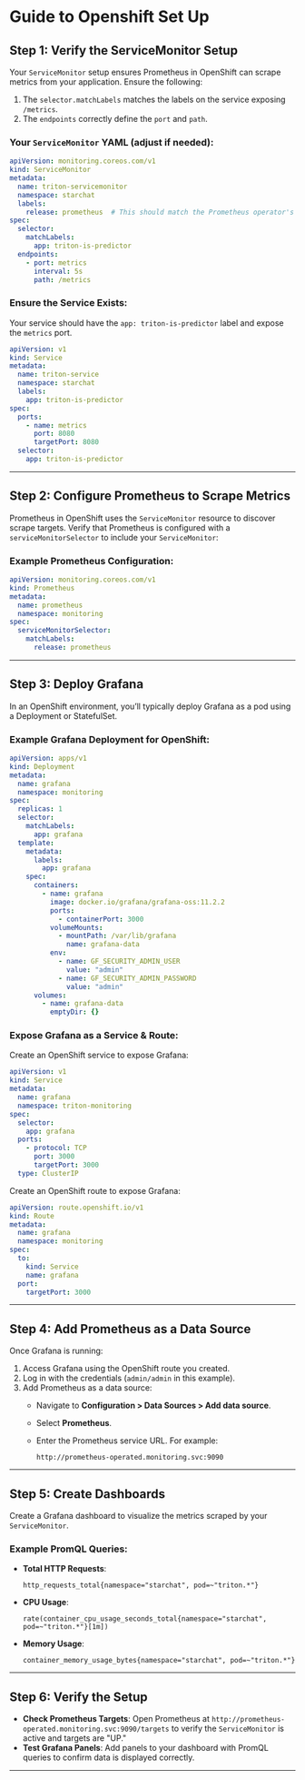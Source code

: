 # Guide to Openshift Set Up

## **Step 1: Verify the ServiceMonitor Setup**

Your `ServiceMonitor` setup ensures Prometheus in OpenShift can scrape metrics from your application. Ensure the following:

1. The `selector.matchLabels` matches the labels on the service exposing `/metrics`.
2. The `endpoints` correctly define the `port` and `path`.

### **Your `ServiceMonitor` YAML (adjust if needed):**

```yaml
apiVersion: monitoring.coreos.com/v1
kind: ServiceMonitor
metadata:
  name: triton-servicemonitor
  namespace: starchat
  labels:
    release: prometheus  # This should match the Prometheus operator's selector
spec:
  selector:
    matchLabels:
      app: triton-is-predictor
  endpoints:
    - port: metrics
      interval: 5s
      path: /metrics
```

### **Ensure the Service Exists:**

Your service should have the `app: triton-is-predictor` label and expose the `metrics` port.

```yaml
apiVersion: v1
kind: Service
metadata:
  name: triton-service
  namespace: starchat
  labels:
    app: triton-is-predictor
spec:
  ports:
    - name: metrics
      port: 8080
      targetPort: 8080
  selector:
    app: triton-is-predictor
```

---

## **Step 2: Configure Prometheus to Scrape Metrics**

Prometheus in OpenShift uses the `ServiceMonitor` resource to discover scrape targets. Verify that Prometheus is configured with a `serviceMonitorSelector` to include your `ServiceMonitor`:

### **Example Prometheus Configuration:**

```yaml
apiVersion: monitoring.coreos.com/v1
kind: Prometheus
metadata:
  name: prometheus
  namespace: monitoring
spec:
  serviceMonitorSelector:
    matchLabels:
      release: prometheus
```

---

## **Step 3: Deploy Grafana**

In an OpenShift environment, you’ll typically deploy Grafana as a pod using a Deployment or StatefulSet.

### **Example Grafana Deployment for OpenShift:**

```yaml
apiVersion: apps/v1
kind: Deployment
metadata:
  name: grafana
  namespace: monitoring
spec:
  replicas: 1
  selector:
    matchLabels:
      app: grafana
  template:
    metadata:
      labels:
        app: grafana
    spec:
      containers:
        - name: grafana
          image: docker.io/grafana/grafana-oss:11.2.2
          ports:
            - containerPort: 3000
          volumeMounts:
            - mountPath: /var/lib/grafana
              name: grafana-data
          env:
            - name: GF_SECURITY_ADMIN_USER
              value: "admin"
            - name: GF_SECURITY_ADMIN_PASSWORD
              value: "admin"
      volumes:
        - name: grafana-data
          emptyDir: {}
```

### **Expose Grafana as a Service & Route:**

Create an OpenShift service to expose Grafana:

```yaml
apiVersion: v1
kind: Service
metadata:
  name: grafana
  namespace: triton-monitoring
spec:
  selector:
    app: grafana
  ports:
    - protocol: TCP
      port: 3000
      targetPort: 3000
  type: ClusterIP
```

Create an OpenShift route to expose Grafana:

```yaml
apiVersion: route.openshift.io/v1
kind: Route
metadata:
  name: grafana
  namespace: monitoring
spec:
  to:
    kind: Service
    name: grafana
  port:
    targetPort: 3000
```

---

## **Step 4: Add Prometheus as a Data Source**

Once Grafana is running:

1. Access Grafana using the OpenShift route you created.
2. Log in with the credentials (`admin/admin` in this example).
3. Add Prometheus as a data source:
   - Navigate to **Configuration > Data Sources > Add data source**.
   - Select **Prometheus**.
   - Enter the Prometheus service URL. For example:

     ```text
     http://prometheus-operated.monitoring.svc:9090
     ```

---

## **Step 5: Create Dashboards**

Create a Grafana dashboard to visualize the metrics scraped by your `ServiceMonitor`.

### **Example PromQL Queries:**

- **Total HTTP Requests**:

  ```promql
  http_requests_total{namespace="starchat", pod=~"triton.*"}
  ```

- **CPU Usage**:

  ```promql
  rate(container_cpu_usage_seconds_total{namespace="starchat", pod=~"triton.*"}[1m])
  ```

- **Memory Usage**:

  ```promql
  container_memory_usage_bytes{namespace="starchat", pod=~"triton.*"}
  ```

---

## **Step 6: Verify the Setup**

- **Check Prometheus Targets**:
  Open Prometheus at `http://prometheus-operated.monitoring.svc:9090/targets` to verify the `ServiceMonitor` is active and targets are "UP."
- **Test Grafana Panels**:
  Add panels to your dashboard with PromQL queries to confirm data is displayed correctly.

---
